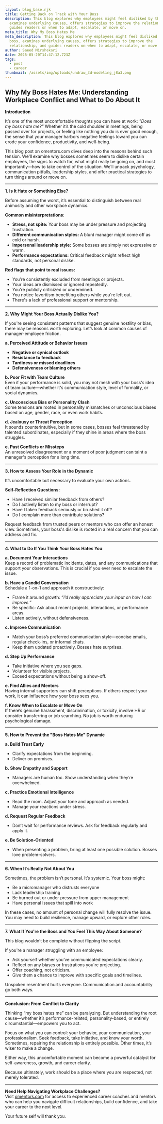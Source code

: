 ```yaml
---
layout: blog_base.njk
title: Getting Back on Track with Your Boss
description: This blog explores why employees might feel disliked by their boss,
  examines underlying causes, offers strategies to improve the relationship, and
  guides readers on when to adapt, escalate, or move on.
meta_title: Why My Boss Hates Me
meta_description: This blog explores why employees might feel disliked by their
  boss, examines underlying causes, offers strategies to improve the
  relationship, and guides readers on when to adapt, escalate, or move on.
author: Saeed Mirshekari
date: 2025-05-20T14:47:12.723Z
tags:
  - post
  - career
thumbnail: /assets/img/uploads/undraw_3d-modeling_j8a3.png
---
```

## Why My Boss Hates Me: Understanding Workplace Conflict and What to Do About It

**Introduction**

It’s one of the most uncomfortable thoughts you can have at work: *"Does my boss hate me?"* Whether it’s the cold shoulder in meetings, being passed over for projects, or feeling like nothing you do is ever good enough, the sense that your manager harbors negative feelings toward you can erode your confidence, productivity, and well-being.

This blog post on omentors.com dives deep into the reasons behind such tension. We'll examine why bosses sometimes seem to dislike certain employees, the signs to watch for, what might really be going on, and most importantly—how to take control of the situation. We’ll unpack psychology, communication pitfalls, leadership styles, and offer practical strategies to turn things around or move on.

- - -

**1. Is It Hate or Something Else?**

Before assuming the worst, it’s essential to distinguish between real animosity and other workplace dynamics.

**Common misinterpretations:**

* **Stress, not spite:** Your boss may be under pressure and projecting frustration.
* **Different communication styles:** A blunt manager might come off as cold or harsh.
* **Impersonal leadership style:** Some bosses are simply not expressive or warm.
* **Performance expectations:** Critical feedback might reflect high standards, not personal dislike.

**Red flags that point to real issues:**

* You’re consistently excluded from meetings or projects.
* Your ideas are dismissed or ignored repeatedly.
* You’re publicly criticized or undermined.
* You notice favoritism benefiting others while you're left out.
* There's a lack of professional support or mentorship.

- - -

**2. Why Might Your Boss Actually Dislike You?**

If you're seeing consistent patterns that suggest genuine hostility or bias, there may be reasons worth exploring. Let’s look at common causes of manager-employee friction.

**a. Perceived Attitude or Behavior Issues**

* **Negative or cynical outlook**
* **Resistance to feedback**
* **Tardiness or missed deadlines**
* **Defensiveness or blaming others**

**b. Poor Fit with Team Culture**\
Even if your performance is solid, you may not mesh with your boss's idea of team culture—whether it's communication style, level of formality, or social dynamics.

**c. Unconscious Bias or Personality Clash**\
Some tensions are rooted in personality mismatches or unconscious biases based on age, gender, race, or even work habits.

**d. Jealousy or Threat Perception**\
It sounds counterintuitive, but in some cases, bosses feel threatened by talented subordinates, especially if they shine in areas where the boss struggles.

**e. Past Conflicts or Missteps**\
An unresolved disagreement or a moment of poor judgment can taint a manager's perception for a long time.

- - -

**3. How to Assess Your Role in the Dynamic**

It’s uncomfortable but necessary to evaluate your own actions.

**Self-Reflection Questions:**

* Have I received similar feedback from others?
* Do I actively listen to my boss or interrupt?
* Have I taken feedback seriously or brushed it off?
* Do I complain more than contribute solutions?

Request feedback from trusted peers or mentors who can offer an honest view. Sometimes, your boss's dislike is rooted in a real concern that you can address and fix.

- - -

**4. What to Do If You Think Your Boss Hates You**

**a. Document Your Interactions**\
Keep a record of problematic incidents, dates, and any communications that support your observations. This is crucial if you ever need to escalate the issue.

**b. Have a Candid Conversation**\
Schedule a 1-on-1 and approach it constructively:

* Frame it around growth: *“I’d really appreciate your input on how I can improve.”*
* Be specific: Ask about recent projects, interactions, or performance areas.
* Listen actively, without defensiveness.

**c. Improve Communication**

* Match your boss’s preferred communication style—concise emails, regular check-ins, or informal chats.
* Keep them updated proactively. Bosses hate surprises.

**d. Step Up Performance**

* Take initiative where you see gaps.
* Volunteer for visible projects.
* Exceed expectations without being a show-off.

**e. Find Allies and Mentors**\
Having internal supporters can shift perceptions. If others respect your work, it can influence how your boss sees you.

**f. Know When to Escalate or Move On**\
If there’s genuine harassment, discrimination, or toxicity, involve HR or consider transferring or job searching. No job is worth enduring psychological damage.

- - -

**5. How to Prevent the "Boss Hates Me" Dynamic**

**a. Build Trust Early**

* Clarify expectations from the beginning.
* Deliver on promises.

**b. Show Empathy and Support**

* Managers are human too. Show understanding when they’re overwhelmed.

**c. Practice Emotional Intelligence**

* Read the room. Adjust your tone and approach as needed.
* Manage your reactions under stress.

**d. Request Regular Feedback**

* Don’t wait for performance reviews. Ask for feedback regularly and apply it.

**e. Be Solution-Oriented**

* When presenting a problem, bring at least one possible solution. Bosses love problem-solvers.

- - -

**6. When It’s Really Not About You**

Sometimes, the problem isn’t personal. It’s systemic. Your boss might:

* Be a micromanager who distrusts everyone
* Lack leadership training
* Be burned out or under pressure from upper management
* Have personal issues that spill into work

In these cases, no amount of personal change will fully resolve the issue. You may need to build resilience, manage upward, or explore other roles.

- - -

**7. What If You're the Boss and You Feel This Way About Someone?**

This blog wouldn’t be complete without flipping the script.

If you're a manager struggling with an employee:

* Ask yourself whether you’ve communicated expectations clearly.
* Reflect on any biases or frustrations you're projecting.
* Offer coaching, not criticism.
* Give them a chance to improve with specific goals and timelines.

Unspoken resentment hurts everyone. Communication and accountability go both ways.

- - -

**Conclusion: From Conflict to Clarity**

Thinking “my boss hates me” can be paralyzing. But understanding the root cause—whether it’s performance-related, personality-based, or entirely circumstantial—empowers you to act.

Focus on what you can control: your behavior, your communication, your professionalism. Seek feedback, take initiative, and know your worth. Sometimes, repairing the relationship is entirely possible. Other times, it’s wiser to make a change.

Either way, this uncomfortable moment can become a powerful catalyst for self-awareness, growth, and career clarity.

Because ultimately, work should be a place where you are respected, not merely tolerated.

- - -

**Need Help Navigating Workplace Challenges?**\
Visit [omentors.com](https://omentors.com/) for access to experienced career coaches and mentors who can help you navigate difficult relationships, build confidence, and take your career to the next level.

Your future self will thank you.